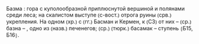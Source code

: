 ---
---

Базма
: гора с куполообразной приплюснутой вершиной и полянами среди леса; на скалистом выступе ⦅с-вост.⦆ отрога руины ⦅срв.⦆ укрепления. На одном ⦅хр.⦆ с ⦅гг.⦆ Басман и Кермен, к ⦅СЗ⦆ от них – ⦅ср.⦆ базна – , одно из ⦅назв.⦆ печенегов; ⦅ср.⦆ ⦅тюрк.⦆ басамак – ступень ⦃Б15, Б16⦄.
